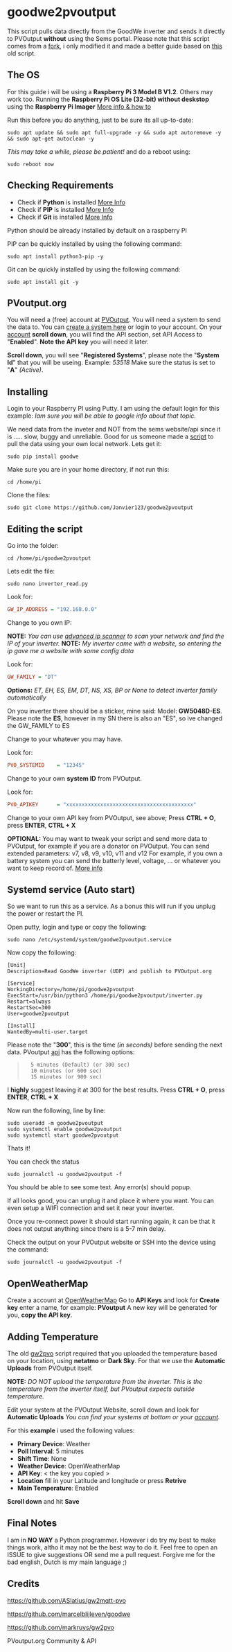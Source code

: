 #  goodwe2pvoutput
This script pulls data directly from the GoodWe inverter and sends it directly to PVOutput **without** using the Sems portal.
Please note that this script comes from a [fork](https://github.com/ASlatius/gw2mqtt-pvo), i only modified it and made a better guide based on [this](https://github.com/markruys/gw2pvo/) old script.



## The OS
For this guide i will be using a **Raspberry Pi 3 Model B V1.2**. Others may work too.
Running the **Raspberry Pi OS Lite (32-bit) without deskstop** using the **Raspberry Pi Imager**
[More info & how to](https://www.tomshardware.com/how-to/set-up-raspberry-pi)


Run this before you do anything, just to be sure its all up-to-date:
```shell
sudo apt update && sudo apt full-upgrade -y && sudo apt autoremove -y && sudo apt-get autoclean -y
```
*This may take a while, please be patient!*
and do a reboot using:
```shell
sudo reboot now
```

## Checking Requirements
- Check if **Python** is installed [More Info](https://www.scaler.com/topics/check-python-version/) 
- Check if **PIP** is installed [More Info](https://pip.pypa.io/en/stable/installation/) 
- Check if **Git** is installed [More Info](https://linuxize.com/post/how-to-install-git-on-raspberry-pi/)

Python should be already installed by default on a raspberry Pi


PIP can be quickly installed by using the following command:
```shell
sudo apt install python3-pip -y
```

Git can be quickly installed by using the following command:
```shell
sudo apt install git -y
```


## PVoutput.org
You will need a (free) account at [PVOutput](https://pvoutput.org). You will need a system to send the data to.
You can [create a system here](https://pvoutput.org/addsystem.jsp) or login to your account.
On your [account](https://pvoutput.org/account.jsp) **scroll down**, you will find the API section, set API Access to "**Enabled**".
**Note the API key** you will need it later.

**Scroll down**, you will see "**Registered Systems**", please note the "**System Id**" that you will be useing. Example: *53518*
Make sure the status is set to "**A**" *(Active)*.



## Installing 
Login to your Raspberry PI using Putty. I am using the default login for this example:
*Iam sure you will be able to google info about that topic.*


We need data from the inveter and NOT from the sems website/api since it is ..... slow, buggy and unreliable.
Good for us someone made a [script](https://pypi.org/project/goodwe/) to pull the data using your own local network. Lets get it:

```shell
sudo pip install goodwe
```


Make sure you are in your home directory, if not run this:
```shell
cd /home/pi
```

Clone the files:
```shell
sudo git clone https://github.com/Janvier123/goodwe2pvoutput
```



## Editing the script
Go into the folder:
```shell
cd /home/pi/goodwe2pvoutput
```

Lets edit the file:
```shell
sudo nano inverter_read.py
```

Look for:
```ini
GW_IP_ADDRESS = "192.168.0.0"
```

Change to you own IP:

**NOTE:** *You can use [advanced ip scanner](https://www.advanced-ip-scanner.com/) to scan your network and find the IP of your inverter.*
**NOTE:** *My inverter came with a website, so entering the ip gave me a website with some config data*


Look for:
```ini
GW_FAMILY = "DT"
```

**Options:**  *ET, EH, ES, EM, DT, NS, XS, BP or None to detect inverter family automatically*

On you inverter there should be a sticker, mine said: 
Model: **GW5048D-ES**.
Please note the **ES**, however in my SN there is also an "ES", so ive changed the GW_FAMILY to ES

Change to your whatever you may have.


Look for:
```ini
PVO_SYSTEMID    = "12345"
```
Change to your own **system ID** from PVOutput.

Look for:
```ini
PVO_APIKEY      = "xxxxxxxxxxxxxxxxxxxxxxxxxxxxxxxxxxxxxxxxx"
```
Change to your own API key from PVOutput, see above;
Press **CTRL + O**, press **ENTER**, **CTRL + X**


**OPTIONAL:**
You may want to tweak your script and send more data to PVOutput, for example if you are a donator on PVOutput.
You can send extended parameters: v7, v8, v9, v10, v11 and v12
For example, if you own a battery system you can send the batterly level, voltage, ... or whatever you want to keep record of.
[More info](https://pvoutput.org/help/donations.html#donations)



## Systemd service (Auto start)
So we want to run this as a service. As a bonus this will run if you unplug the power or restart the PI.

Open putty, login and type or copy the following:

```shell
sudo nano /etc/systemd/system/goodwe2pvoutput.service
```

Now copy the following:

```shell
[Unit]
Description=Read GoodWe inverter (UDP) and publish to PVOutput.org

[Service]
WorkingDirectory=/home/pi/goodwe2pvoutput
ExecStart=/usr/bin/python3 /home/pi/goodwe2pvoutput/inverter.py
Restart=always
RestartSec=300
User=goodwe2pvoutput

[Install]
WantedBy=multi-user.target
```

Please note the "**300**", this is the time *(in seconds)* before sending the next data. 
PVoutput [api](https://pvoutput.org/help/live_data.html#live-configuration-status-interval) has the following options:

>       5 minutes (Default) (or 300 sec)
>       10 minutes (or 600 sec)
>       15 minutes (or 900 sec)

I **highly** suggest leaving it at 300 for the best results.
Press **CTRL + O**, press **ENTER**, **CTRL + X**


Now run the following, line by line:
```shell
sudo useradd -m goodwe2pvoutput
sudo systemctl enable goodwe2pvoutput
sudo systemctl start goodwe2pvoutput
```

Thats it!

You can check the status
```shell
sudo journalctl -u goodwe2pvoutput -f
```

You should be able to see some text. Any error(s) should popup.

If all looks good, you can unplug it and place it where you want. You can even setup a WIFI connection and set it near your inverter.

Once you re-connect power it should start running again, it can be that it does not output anything since there is  a 5-7 min delay.

Check the output on your PVOutput website or SSH into the device using the command:


```shell
sudo journalctl -u goodwe2pvoutput -f
```





## OpenWeatherMap
Create a account at [OpenWeatherMap](https://home.openweathermap.org/users/sign_up)
Go to **API Keys** and look for **Create key** enter a name, for example: **PVoutput**
A new key will be generated for you, **copy the API key**.



## Adding Temperature
The old [gw2pvo](https://github.com/markruys/gw2pvo/) script required that you uploaded the temperature based on your location, using **netatmo** or **Dark Sky**. 
For that we use the **Automatic Uploads** from PVOutput itself.

**NOTE:** *DO NOT upload the temperature from the inverter. This is the temperature from the inverter itself, but PVoutput expects outside temperature.*

Edit your system at the PVOutput Website, scroll down and look for **Automatic Uploads**
*You can find your systems at bottom or your [account](https://pvoutput.org/account.jsp).*

For this **example** i used the following values:

- **Primary Device**: Weather
- **Poll Interval**: 5 minutes
- **Shift Time**: None
- **Weather Device**: OpenWeatherMap
- **API Key**: < the key you copied >
- **Location** fill in your Latitude and longitude or press **Retrive**
- **Main Temperature**: Enabled

**Scroll down** and hit **Save**



## Final Notes
I am in **NO WAY** a Python programmer. However i do try my best to make things work, altho it may not be the best way to do it.
Feel free to open an ISSUE to give suggestions OR send me a pull request.
Forgive me for the bad english, Dutch is my main language ;)


## Credits

https://github.com/ASlatius/gw2mqtt-pvo

https://github.com/marcelblijleven/goodwe

https://github.com/markruys/gw2pvo  

PVoutput.org Community & API
